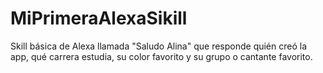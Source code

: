 # MiPrimeraAlexaSikill
Skill básica de Alexa llamada "Saludo Alina" que responde quién creó la app, qué carrera estudia, su color favorito y su grupo o cantante favorito.
